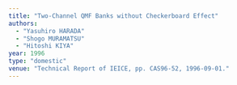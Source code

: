 ```yaml
---
title: "Two-Channel QMF Banks without Checkerboard Effect"
authors:
  - "Yasuhiro HARADA"
  - "Shogo MURAMATSU"
  - "Hitoshi KIYA"
year: 1996
type: "domestic"
venue: "Technical Report of IEICE, pp. CAS96-52, 1996-09-01."
---
```

